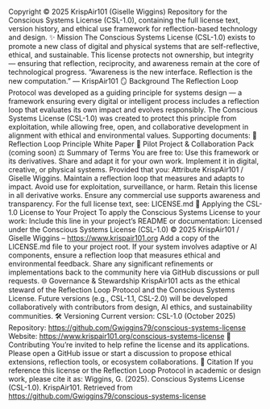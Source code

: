 Copyright © 2025 KrispAir101 (Giselle Wiggins)
Repository for the Conscious Systems License (CSL-1.0), containing the full license text, version history, and ethical use framework for reflection-based technology and design.
✨ Mission
The Conscious Systems License (CSL-1.0) exists to promote a new class of digital and physical systems that are self-reflective, ethical, and sustainable.
This license protects not ownership, but integrity — ensuring that reflection, reciprocity, and awareness remain at the core of technological progress.
“Awareness is the new interface. Reflection is the new computation.”
— KrispAir101
🪞 Background
The Reflection Loop Protocol was developed as a guiding principle for systems design — a framework ensuring every digital or intelligent process includes a reflection loop that evaluates its own impact and evolves responsibly.
The Conscious Systems License (CSL-1.0) was created to protect this principle from exploitation, while allowing free, open, and collaborative development in alignment with ethical and environmental values.
Supporting documents:
📘 Reflection Loop Principle White Paper
📗 Pilot Project & Collaboration Pack (coming soon)
⚖️ Summary of Terms
You are free to:
Use this framework or its derivatives.
Share and adapt it for your own work.
Implement it in digital, creative, or physical systems.
Provided that you:
Attribute KrispAir101 / Giselle Wiggins.
Maintain a reflection loop that measures and adapts to impact.
Avoid use for exploitation, surveillance, or harm.
Retain this license in all derivative works.
Ensure any commercial use supports awareness and transparency.
For the full license text, see: LICENSE.md
🧩 Applying the CSL-1.0 License to Your Project
To apply the Conscious Systems License to your work:
Include this line in your project’s README or documentation:
Licensed under the Conscious Systems License (CSL-1.0)
© 2025 KrispAir101 / Giselle Wiggins – https://www.krispair101.org
Add a copy of the LICENSE.md file to your project root.
If your system involves adaptive or AI components, ensure a reflection loop that measures ethical and environmental feedback.
Share any significant refinements or implementations back to the community here via GitHub discussions or pull requests.
🌐 Governance & Stewardship
KrispAir101 acts as the ethical steward of the Reflection Loop Protocol and the Conscious Systems License.
Future versions (e.g., CSL-1.1, CSL-2.0) will be developed collaboratively with contributors from design, AI ethics, and sustainability communities.
🛠️ Versioning
Current version: CSL-1.0 (October 2025)
Repository: https://github.com/Gwiggins79/conscious-systems-license
Website: https://www.krispair101.org/conscious-systems-license
🤝 Contributing
You’re invited to help refine the license and its applications.
Please open a GitHub issue or start a discussion to propose ethical extensions, reflection tools, or ecosystem collaborations.
📜 Citation
If you reference this license or the Reflection Loop Protocol in academic or design work, please cite it as:
Wiggins, G. (2025). Conscious Systems License (CSL-1.0). KrispAir101.
Retrieved from https://github.com/Gwiggins79/conscious-systems-license
